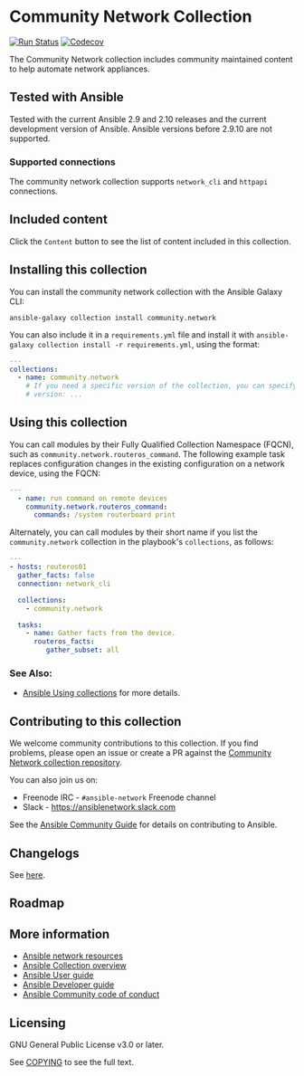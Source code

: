 

# Community Network Collection
[![Run Status](https://api.shippable.com/projects/5e7c598d1c7dc1000762800c/badge?branch=main)](https://app.shippable.com/github/ansible-collections/community.network/dashboard) [![Codecov](https://img.shields.io/codecov/c/github/ansible-collections/community.network)](https://codecov.io/gh/ansible-collections/community.network)

The Community Network collection includes community maintained content to help automate network appliances.


## Tested with Ansible

Tested with the current Ansible 2.9 and 2.10 releases and the current development version of Ansible. Ansible versions before 2.9.10 are not supported.

### Supported connections
The community network collection supports `network_cli`  and `httpapi` connections.

## Included content

Click the `Content` button to see the list of content included in this collection.

## Installing this collection

You can install the community network collection with the Ansible Galaxy CLI:

    ansible-galaxy collection install community.network

You can also include it in a `requirements.yml` file and install it with `ansible-galaxy collection install -r requirements.yml`, using the format:

```yaml
---
collections:
  - name: community.network
    # If you need a specific version of the collection, you can specify like this:
    # version: ...
```
## Using this collection

You can call modules by their Fully Qualified Collection Namespace (FQCN), such as `community.network.routeros_command`.
The following example task replaces configuration changes in the existing configuration on a network device, using the FQCN:

```yaml
---
  - name: run command on remote devices
    community.network.routeros_command:
      commands: /system routerboard print

```

Alternately, you can call modules by their short name if you list the `community.network` collection in the playbook's `collections`, as follows:

```yaml
---
- hosts: routeros01
  gather_facts: false
  connection: network_cli

  collections:
    - community.network

  tasks:
    - name: Gather facts from the device.
      routeros_facts:
         gather_subset: all
```


### See Also:

* [Ansible Using collections](https://docs.ansible.com/ansible/latest/user_guide/collections_using.html) for more details.

## Contributing to this collection

We welcome community contributions to this collection. If you find problems, please open an issue or create a PR against the [Community Network collection repository](https://github.com/ansible-collections/community.network).

You can also join us on:

- Freenode IRC - ``#ansible-network`` Freenode channel
- Slack - https://ansiblenetwork.slack.com

See the [Ansible Community Guide](https://docs.ansible.com/ansible/latest/community/index.html) for details on contributing to Ansible.


## Changelogs

See [here](https://github.com/ansible-collections/community.network/tree/main/CHANGELOG.rst).

## Roadmap

<!-- Optional. Include the roadmap for this collection, and the proposed release/versioning strategy so users can anticipate the upgrade/update cycle. -->

## More information

- [Ansible network resources](https://docs.ansible.com/ansible/latest/network/getting_started/network_resources.html)
- [Ansible Collection overview](https://github.com/ansible-collections/overview)
- [Ansible User guide](https://docs.ansible.com/ansible/latest/user_guide/index.html)
- [Ansible Developer guide](https://docs.ansible.com/ansible/latest/dev_guide/index.html)
- [Ansible Community code of conduct](https://docs.ansible.com/ansible/latest/community/code_of_conduct.html)

## Licensing

GNU General Public License v3.0 or later.

See [COPYING](https://www.gnu.org/licenses/gpl-3.0.txt) to see the full text.
